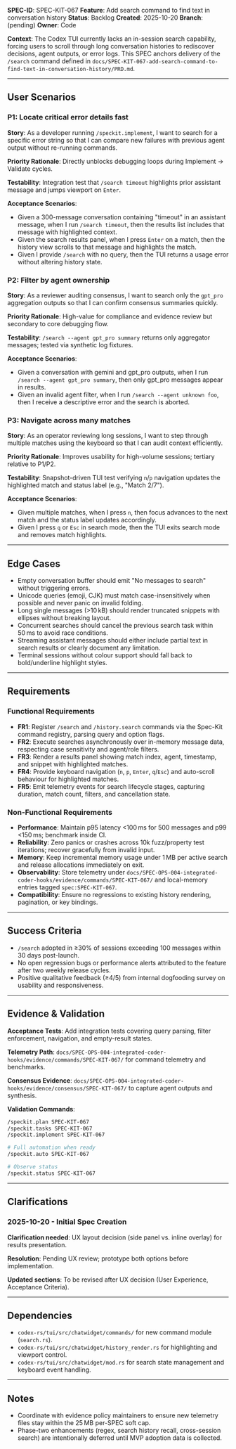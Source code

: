 **SPEC-ID**: SPEC-KIT-067
**Feature**: Add search command to find text in conversation history
**Status**: Backlog
**Created**: 2025-10-20
**Branch**: (pending)
**Owner**: Code

**Context**: The Codex TUI currently lacks an in-session search capability, forcing users to scroll through long conversation histories to rediscover decisions, agent outputs, or error logs. This SPEC anchors delivery of the `/search` command defined in `docs/SPEC-KIT-067-add-search-command-to-find-text-in-conversation-history/PRD.md`.

---

## User Scenarios

### P1: Locate critical error details fast

**Story**: As a developer running `/speckit.implement`, I want to search for a specific error string so that I can compare new failures with previous agent output without re-running commands.

**Priority Rationale**: Directly unblocks debugging loops during Implement → Validate cycles.

**Testability**: Integration test that `/search timeout` highlights prior assistant message and jumps viewport on `Enter`.

**Acceptance Scenarios**:
- Given a 300-message conversation containing "timeout" in an assistant message, when I run `/search timeout`, then the results list includes that message with highlighted context.
- Given the search results panel, when I press `Enter` on a match, then the history view scrolls to that message and highlights the match.
- Given I provide `/search` with no query, then the TUI returns a usage error without altering history state.

### P2: Filter by agent ownership

**Story**: As a reviewer auditing consensus, I want to search only the `gpt_pro` aggregation outputs so that I can confirm consensus summaries quickly.

**Priority Rationale**: High-value for compliance and evidence review but secondary to core debugging flow.

**Testability**: `/search --agent gpt_pro summary` returns only aggregator messages; tested via synthetic log fixtures.

**Acceptance Scenarios**:
- Given a conversation with gemini and gpt_pro outputs, when I run `/search --agent gpt_pro summary`, then only gpt_pro messages appear in results.
- Given an invalid agent filter, when I run `/search --agent unknown foo`, then I receive a descriptive error and the search is aborted.

### P3: Navigate across many matches

**Story**: As an operator reviewing long sessions, I want to step through multiple matches using the keyboard so that I can audit context efficiently.

**Priority Rationale**: Improves usability for high-volume sessions; tertiary relative to P1/P2.

**Testability**: Snapshot-driven TUI test verifying `n`/`p` navigation updates the highlighted match and status label (e.g., "Match 2/7").

**Acceptance Scenarios**:
- Given multiple matches, when I press `n`, then focus advances to the next match and the status label updates accordingly.
- Given I press `q` or `Esc` in search mode, then the TUI exits search mode and removes match highlights.

---

## Edge Cases

- Empty conversation buffer should emit "No messages to search" without triggering errors.
- Unicode queries (emoji, CJK) must match case-insensitively when possible and never panic on invalid folding.
- Long single messages (>10 kB) should render truncated snippets with ellipses without breaking layout.
- Concurrent searches should cancel the previous search task within 50 ms to avoid race conditions.
- Streaming assistant messages should either include partial text in search results or clearly document any limitation.
- Terminal sessions without colour support should fall back to bold/underline highlight styles.

---

## Requirements

### Functional Requirements

- **FR1**: Register `/search` and `/history.search` commands via the Spec-Kit command registry, parsing query and option flags.
- **FR2**: Execute searches asynchronously over in-memory message data, respecting case sensitivity and agent/role filters.
- **FR3**: Render a results panel showing match index, agent, timestamp, and snippet with highlighted matches.
- **FR4**: Provide keyboard navigation (`n`, `p`, `Enter`, `q`/`Esc`) and auto-scroll behaviour for highlighted matches.
- **FR5**: Emit telemetry events for search lifecycle stages, capturing duration, match count, filters, and cancellation state.

### Non-Functional Requirements

- **Performance**: Maintain p95 latency <100 ms for 500 messages and p99 <150 ms; benchmark inside CI.
- **Reliability**: Zero panics or crashes across 10k fuzz/property test iterations; recover gracefully from invalid input.
- **Memory**: Keep incremental memory usage under 1 MB per active search and release allocations immediately on exit.
- **Observability**: Store telemetry under `docs/SPEC-OPS-004-integrated-coder-hooks/evidence/commands/SPEC-KIT-067/` and local-memory entries tagged `spec:SPEC-KIT-067`.
- **Compatibility**: Ensure no regressions to existing history rendering, pagination, or key bindings.

---

## Success Criteria

- `/search` adopted in ≥30% of sessions exceeding 100 messages within 30 days post-launch.
- No open regression bugs or performance alerts attributed to the feature after two weekly release cycles.
- Positive qualitative feedback (≥4/5) from internal dogfooding survey on usability and responsiveness.

---

## Evidence & Validation

**Acceptance Tests**: Add integration tests covering query parsing, filter enforcement, navigation, and empty-result states.

**Telemetry Path**: `docs/SPEC-OPS-004-integrated-coder-hooks/evidence/commands/SPEC-KIT-067/` for command telemetry and benchmarks.

**Consensus Evidence**: `docs/SPEC-OPS-004-integrated-coder-hooks/evidence/consensus/SPEC-KIT-067/` to capture agent outputs and synthesis.

**Validation Commands**:
```bash
/speckit.plan SPEC-KIT-067
/speckit.tasks SPEC-KIT-067
/speckit.implement SPEC-KIT-067

# Full automation when ready
/speckit.auto SPEC-KIT-067

# Observe status
/speckit.status SPEC-KIT-067
```

---

## Clarifications

### 2025-10-20 - Initial Spec Creation

**Clarification needed**: UX layout decision (side panel vs. inline overlay) for results presentation.

**Resolution**: Pending UX review; prototype both options before implementation.

**Updated sections**: To be revised after UX decision (User Experience, Acceptance Criteria).

---

## Dependencies

- `codex-rs/tui/src/chatwidget/commands/` for new command module (`search.rs`).
- `codex-rs/tui/src/chatwidget/history_render.rs` for highlighting and viewport control.
- `codex-rs/tui/src/chatwidget/mod.rs` for search state management and keyboard event handling.

---

## Notes

- Coordinate with evidence policy maintainers to ensure new telemetry files stay within the 25 MB per-SPEC soft cap.
- Phase-two enhancements (regex, search history recall, cross-session search) are intentionally deferred until MVP adoption data is collected.
